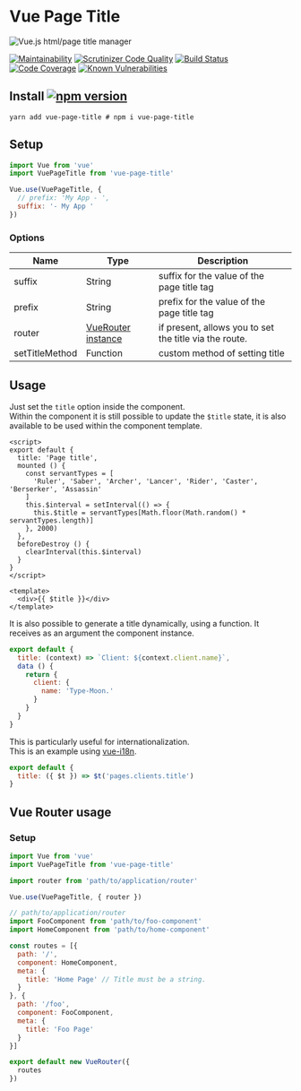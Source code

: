 # Vue Page Title

![Vue.js html/page title manager](cover.jpg)

[![Maintainability](https://api.codeclimate.com/v1/badges/ac0ebf285e98487cce0c/maintainability)](https://codeclimate.com/github/vinicius73/vue-page-title/maintainability) [![Scrutinizer Code Quality](https://scrutinizer-ci.com/g/vinicius73/vue-page-title/badges/quality-score.png?b=master)](https://scrutinizer-ci.com/g/vinicius73/vue-page-title/?branch=master) [![Build Status](https://scrutinizer-ci.com/g/vinicius73/vue-page-title/badges/build.png?b=master)](https://scrutinizer-ci.com/g/vinicius73/vue-page-title/build-status/master) [![Code Coverage](https://scrutinizer-ci.com/g/vinicius73/vue-page-title/badges/coverage.png?b=master)](https://scrutinizer-ci.com/g/vinicius73/vue-page-title/?branch=master) [![Known Vulnerabilities](https://snyk.io/test/github/vinicius73/vue-page-title/badge.svg?targetFile=package.json)](https://snyk.io/test/github/vinicius73/vue-page-title?targetFile=package.json)

## Install [![npm version](https://badge.fury.io/js/vue-page-title.svg)](https://badge.fury.io/js/vue-page-title)

```shell
yarn add vue-page-title # npm i vue-page-title
```

## Setup

```js
import Vue from 'vue'
import VuePageTitle from 'vue-page-title'

Vue.use(VuePageTitle, {
  // prefix: 'My App - ',
  suffix: '- My App '
})
```

### Options

Name | Type | Description
---- | ---- | -----------
suffix | String | suffix for the value of the page title tag
prefix | String | prefix for the value of the page title tag
router | [VueRouter instance](https://router.vuejs.org/api/#router-instance-properties) | if present, allows you to set the title via the route.
setTitleMethod | Function | custom method of setting title

## Usage

Just set the `title` option inside the component.  
Within the component it is still possible to update the `$title` state, it is also available to be used within the component template.
```vue
<script>
export default {
  title: 'Page title',
  mounted () {
    const servantTypes = [
      'Ruler', 'Saber', 'Archer', 'Lancer', 'Rider', 'Caster', 'Berserker', 'Assassin'
    ]
    this.$interval = setInterval(() => {
      this.$title = servantTypes[Math.floor(Math.random() * servantTypes.length)]
    }, 2000)
  },
  beforeDestroy () {
    clearInterval(this.$interval)
  }
}
</script>

<template>
  <div>{{ $title }}</div>
</template>
```

It is also possible to generate a title dynamically, using a function. It receives as an argument the component instance.

```js
export default {
  title: (context) => `Client: ${context.client.name}`,
  data () {
    return {
      client: {
        name: 'Type-Moon.'
      }
    }
  }
}
```

This is particularly useful for internationalization.  
This is an example using [vue-i18n](https://github.com/kazupon/vue-i18n).

```js
export default {
  title: ({ $t }) => $t('pages.clients.title')
}
```

## Vue Router usage
### Setup

```js
import Vue from 'vue'
import VuePageTitle from 'vue-page-title'

import router from 'path/to/application/router'

Vue.use(VuePageTitle, { router })
```

```js
// path/to/application/router
import FooComponent from 'path/to/foo-component'
import HomeComponent from 'path/to/home-component'

const routes = [{
  path: '/',
  component: HomeComponent,
  meta: {
    title: 'Home Page' // Title must be a string.
  }
}, {
  path: '/foo',
  component: FooComponent,
  meta: {
    title: 'Foo Page'
  }
}]

export default new VueRouter({
  routes
})
```
